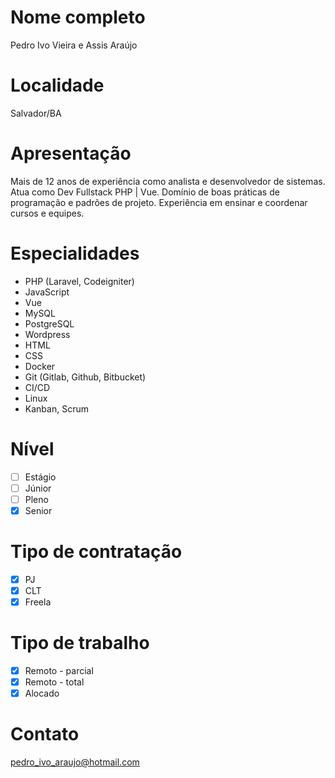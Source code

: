 # Nome completo
Pedro Ivo Vieira e Assis Araújo 

# Localidade
Salvador/BA

# Apresentação
Mais de 12 anos de experiência como analista e desenvolvedor de sistemas. Atua como Dev Fullstack PHP | Vue. Domínio de boas práticas de programação e padrões de projeto. Experiência em ensinar e coordenar cursos e equipes.

# Especialidades
* PHP (Laravel, Codeigniter)
* JavaScript
* Vue
* MySQL
* PostgreSQL
* Wordpress
* HTML
* CSS
* Docker
* Git (Gitlab, Github, Bitbucket)
* CI/CD
* Linux
* Kanban, Scrum

# Nível
- [ ] Estágio 
- [ ] Júnior 
- [ ] Pleno 
- [x] Senior

# Tipo de contratação
- [x] PJ 
- [x] CLT 
- [x] Freela

# Tipo de trabalho
- [x] Remoto - parcial 
- [x] Remoto - total 
- [x] Alocado

# Contato
pedro_ivo_araujo@hotmail.com
